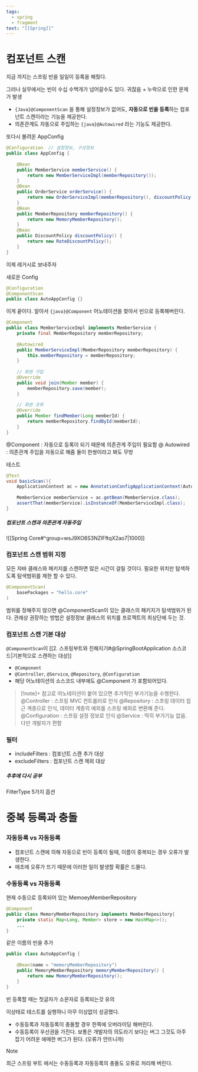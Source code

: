 ```yaml
---
tags:
  - spring
  - fragment
text: "[[Spring]]"
---
```


# 컴포넌트 스캔
지금 까지는 스프링 빈을 일일이 등록을 해줬다.

그러나 실무에서는 빈이 수십 수백개가 넘어갈수도 있다.
귀찮음 + 누락으로 인한 문제가 발생

- `{Java}@ComponentScan` 을 통해 설정정보가 없어도, **자동으로 빈을 등록**하는 컴포넌트 스캔이라는 기능을 제공한다. 
- 의존관계도 자동으로 주입하는 `{java}@Autowired` 라는 기능도 제공한다.

또다시 불려온 AppConfig
~~~java
@Configuration  // 설정정보, 구성정보  
public class AppConfig {  
  
    @Bean  
    public MemberService memberService() {  
        return new MemberServiceImpl(memberRepository());  
    }  
    @Bean  
    public OrderService orderService() {  
        return new OrderServiceImpl(memberRepository(), discountPolicy());  
    }  
    @Bean  
    public MemberRepository memberRepository() {  
        return new MemoryMemberRepository();  
    }  
    @Bean  
    public DiscountPolicy discountPolicy() {  
        return new RateDiscountPolicy();  
    }  
}
~~~
이제 레거시로 보내주자

새로운 Config
~~~java
@Configuration  
@ComponentScan
public class AutoAppConfig {}
~~~
이게 끝이다.  알아서 `{java}@Component` 어노테이션을 찾아서 빈으로 등록해버린다.

~~~java hl:1,5
@Component  
public class MemberServiceImpl implements MemberService {  
    private final MemberRepository memberRepository;  
  
    @Autowired  
    public MemberServiceImpl(MemberRepository memberRepository) {  
        this.memberRepository = memberRepository;  
    }  
  
    // 회원 가입  
    @Override  
    public void join(Member member) {  
        memberRepository.save(member);  
    }  
  
    // 회원 조회  
    @Override  
    public Member findMember(Long memberId) {  
        return memberRepository.findById(memberId);  
    }
}
~~~

@Component : 자동으로 등록이 되기 때문에 의존관계 주입이 필요함
@ Autowired : 의존관계 주입을 자동으로 해줌
둘이 한쌍이라고 봐도 무방

테스트
~~~java
@Test  
void basicScan(){  
    ApplicationContext ac = new AnnotationConfigApplicationContext(AutoAppConfig.class);  
  
    MemberService memberService = ac.getBean(MemberService.class);  
    assertThat(memberService).isInstanceOf(MemberServiceImpl.class);  
}
~~~

##### 컴포넌트 스캔과 의존관계 자동주입
![[Spring Core#^group=wsJ9XO8S3NZlFftqX2ao7|1000]]


### 컴포넌트 스캔 범위 지정
모든 자바 클래스와 패키지를 스캔하면 많은 시간이 걸릴 것이다. 필요한 위치만 탐색하도록 탐색범위를 제한 할 수 있다.

~~~java
@ComponentScan(
	basePackages = "hello.core"
)
~~~

범위를 정해주지 않으면 @ComponentScan이 있는 클래스의 패키지가 탐색범위가 된다.
관례상 권장하는 방법은 설정정보 클래스의 위치를 프로젝트의 최상단에 두는 것.

### 컴포넌트 스캔 기본 대상
`@ComponentScan`이 [[2. 스프링부트와 친해지기#@SpringBootApplication 소스코드|기본적으로 스캔하는 대상]]
- `@Component`
- `@Controller`, `@Service`, `@Repository`, `@Configuration`
- 해당 어노테이션의 소스코드 내부에도 @Component 가 포함되어있다.


> [!note]+
> 참고로 어노테이션이 붙어 있으면 추가적인 부가기능을 수행한다.
> @Controller : 스프링 MVC 컨트롤러로 인식
> @Repository : 스프링 데이터 접근 계층으로 인식, 데이터 계층의 예외를 스프링 예외로 변환해 준다.
> @Configuration : 스프링 설정 정보로 인식
> @Service : 딱히 부가기능 없음. 다만 개발자가 편함

### 필터

- includeFilters : 컴포넌트 스캔 추가 대상
- excludeFilters : 컴포넌트 스캔 제외 대상

##### 추후에 다시 공부
FilterType 5가지 옵션

# 중복 등록과 충돌
### 자동등록 vs 자동등록
- 컴포넌트 스캔에 의해 자동으로 빈이 등록이 될때, 이름이 중복되는 경우 오류가 발생한다.
- 애초에 오류가 뜨기 때문에 이러한 일이 발생할 확률은 드물다.

### 수동등록 vs 자동등록

현재 수동으로 등록되어 있는 MemoeyMemberRepository
~~~java
@Component  
public class MemoryMemberRepository implements MemberRepository{  
    private static Map<Long, Member> store = new HashMap<>();
    ...
}
~~~

같은 이름의 빈을 추가
```java
public class AutoAppConfig {  
  
    @Bean(name = "memoryMemberRepository")  
    public MemoryMemberRepository memoryMemberRepository() {  
        return new MemoryMemberRepository();  
    }  
}
```
빈 등록할 때는 첫글자가 소문자로 등록되는것 유의

이상태로 테스트를 실행하니 아무 이상없이 성공했다.
- 수동등록과 자동등록이 충돌할 경우 한쪽에 오버라이딩 해버린다.
- 수동등록이 우선권을 가진다.
 보통은 개발자의 의도라기 보다는 버그
 그것도 아주 잡기 어려운 애매한 버그가 된다. (오류가 안뜨니까)

> [!note]
> 최근 스프링 부트 에서는 수동등록과 자동등록의 충돌도 오류로 처리해 버린다.



